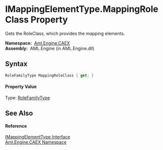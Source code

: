 IMappingElementType.MappingRoleClass Property
=============================================
Gets the RoleClass, which provides the mapping elements.

  **Namespace:**  [Aml.Engine.CAEX][1]  
  **Assembly:**  AML.Engine (in AML.Engine.dll)

Syntax
------

```csharp
RoleFamilyType MappingRoleClass { get; }
```

#### Property Value
Type: [RoleFamilyType][2]

See Also
--------

#### Reference
[IMappingElementType Interface][3]  
[Aml.Engine.CAEX Namespace][1]  

[1]: ../README.md
[2]: ../RoleFamilyType/README.md
[3]: README.md
[4]: https://www.automationml.org
[5]: ../../icons/logoShade.png